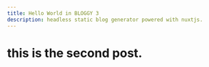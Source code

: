 ```yaml
---
title: Hello World in BLOGGY 3
description: headless static blog generator powered with nuxtjs.
---
```


# this is the second post.